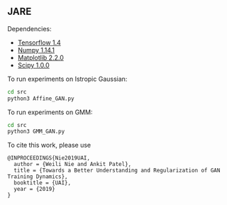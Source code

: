 ## JARE

Dependencies: 

* [Tensorflow 1.4](https://www.tensorflow.org/)
* [Numpy 1.14.1](http://www.numpy.org/)
* [Matplotlib 2.2.0](https://matplotlib.org)
* [Scipy 1.0.0](https://www.scipy.org)

To run experiments on Istropic Gaussian:
```bash
cd src
python3 Affine_GAN.py
```

To run experiments on GMM:
```bash
cd src
python3 GMM_GAN.py
```

To cite this work, please use
```
@INPROCEEDINGS{Nie2019UAI,
  author = {Weili Nie and Ankit Patel},
  title = {Towards a Better Understanding and Regularization of GAN Training Dynamics},
  booktitle = {UAI},
  year = {2019}
}
```
